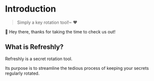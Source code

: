 # Introduction

> Simply a key rotation tool!~ ❤️

👋 Hey there, thanks for taking the time to check us out!

## What is Refreshly?

Refreshly is a secret rotation tool.

Its purpose is to streamline the tedious process of keeping your secrets regularly rotated.
